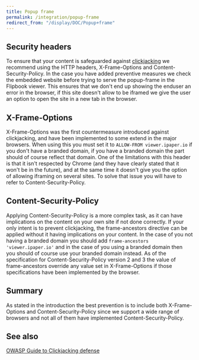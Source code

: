 ```yaml
---
title: Popup frame
permalink: /integration/popup-frame
redirect_from: "/display/DOC/Popup+frame"
---
```


## Security headers

To ensure that your content is safeguarded against [clickjacking](https://www.owasp.org/index.php/Clickjacking) we recommend using the HTTP headers, X-Frame-Options and Content-Security-Policy. In the case you have added preventive measures we check the embedded website before trying to serve the popup-frame in the Flipbook viewer. This ensures that we don't end up showing the enduser an error in the browser, if this site doesn't allow to be iframed we give the user an option to open the site in a new tab in the browser.

## X-Frame-Options

X-Frame-Options was the first countermeasure introduced against clickjacking, and have been implemented to some extend in the major browsers. When using this you must set it to `ALLOW-FROM viewer.ipaper.io` if you don't have a branded domain, if you have a branded domain the part should of course reflect that domain.
One of the limitations with this header is that it isn't respected by Chrome (and they have clearly stated that it won't be in the future), and at the same time it doesn't give you the option of allowing iframing on several sites. To solve that issue you will have to refer to Content-Security-Policy.

## Content-Security-Policy

Applying Content-Security-Policy is a more complex task, as it can have implications on the content on your own site if not done correctly. If your only intent is to prevent clickjacking, the frame-ancestors directive can be applied without it having implications on your content. In the case of you not having a branded domain you should add `frame-ancestors 'viewer.ipaper.io'` and in the case of you using a branded domain then you should of course use your branded domain instead.
As of the specification for Content-Security-Policy version 2 and 3 the value of frame-ancestors override any value set in X-Frame-Options if those specifications have been implemented by the browser.

## Summary

As stated in the introduction the best prevention is to include both X-Frame-Options and Content-Security-Policy since we support a wide range of browsers and not all of them have implemented Content-Security-Policy.

## See also

[OWASP Guide to Clickjacking defense](https://www.owasp.org/index.php/Clickjacking_Defense_Cheat_Sheet)

